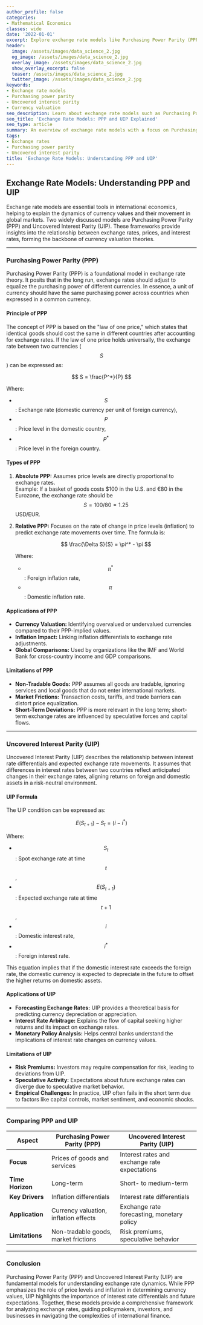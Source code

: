 ```yaml
---
author_profile: false
categories:
- Mathematical Economics
classes: wide
date: '2022-01-01'
excerpt: Explore exchange rate models like Purchasing Power Parity (PPP) and Uncovered Interest Parity (UIP), key frameworks in global economics.
header:
  image: /assets/images/data_science_2.jpg
  og_image: /assets/images/data_science_2.jpg
  overlay_image: /assets/images/data_science_2.jpg
  show_overlay_excerpt: false
  teaser: /assets/images/data_science_2.jpg
  twitter_image: /assets/images/data_science_2.jpg
keywords:
- Exchange rate models
- Purchasing power parity
- Uncovered interest parity
- Currency valuation
seo_description: Learn about exchange rate models such as Purchasing Power Parity (PPP) and Uncovered Interest Parity (UIP) and their role in international finance.
seo_title: 'Exchange Rate Models: PPP and UIP Explained'
seo_type: article
summary: An overview of exchange rate models with a focus on Purchasing Power Parity (PPP) and Uncovered Interest Parity (UIP), including their principles, applications, and limitations.
tags:
- Exchange rates
- Purchasing power parity
- Uncovered interest parity
title: 'Exchange Rate Models: Understanding PPP and UIP'
---
```


## Exchange Rate Models: Understanding PPP and UIP

Exchange rate models are essential tools in international economics, helping to explain the dynamics of currency values and their movement in global markets. Two widely discussed models are Purchasing Power Parity (PPP) and Uncovered Interest Parity (UIP). These frameworks provide insights into the relationship between exchange rates, prices, and interest rates, forming the backbone of currency valuation theories.

---

### **Purchasing Power Parity (PPP)**

Purchasing Power Parity (PPP) is a foundational model in exchange rate theory. It posits that in the long run, exchange rates should adjust to equalize the purchasing power of different currencies. In essence, a unit of currency should have the same purchasing power across countries when expressed in a common currency.

#### **Principle of PPP**

The concept of PPP is based on the "law of one price," which states that identical goods should cost the same in different countries after accounting for exchange rates. If the law of one price holds universally, the exchange rate between two currencies ($$ S $$) can be expressed as:

$$ S = \frac{P^*}{P} $$

Where:

- $$ S $$: Exchange rate (domestic currency per unit of foreign currency),
- $$ P $$: Price level in the domestic country,
- $$ P^* $$: Price level in the foreign country.

#### **Types of PPP**

1. **Absolute PPP:** Assumes price levels are directly proportional to exchange rates.  
   Example: If a basket of goods costs $100 in the U.S. and €80 in the Eurozone, the exchange rate should be $$ S = 100/80 = 1.25 $$ USD/EUR.

2. **Relative PPP:** Focuses on the rate of change in price levels (inflation) to predict exchange rate movements over time. The formula is:

   $$ \frac{\Delta S}{S} = \pi^* - \pi $$

   Where:
   - $$ \pi^* $$: Foreign inflation rate,
   - $$ \pi $$: Domestic inflation rate.

#### **Applications of PPP**

- **Currency Valuation:** Identifying overvalued or undervalued currencies compared to their PPP-implied values.
- **Inflation Impact:** Linking inflation differentials to exchange rate adjustments.
- **Global Comparisons:** Used by organizations like the IMF and World Bank for cross-country income and GDP comparisons.

#### **Limitations of PPP**

- **Non-Tradable Goods:** PPP assumes all goods are tradable, ignoring services and local goods that do not enter international markets.
- **Market Frictions:** Transaction costs, tariffs, and trade barriers can distort price equalization.
- **Short-Term Deviations:** PPP is more relevant in the long term; short-term exchange rates are influenced by speculative forces and capital flows.

---

### **Uncovered Interest Parity (UIP)**

Uncovered Interest Parity (UIP) describes the relationship between interest rate differentials and expected exchange rate movements. It assumes that differences in interest rates between two countries reflect anticipated changes in their exchange rates, aligning returns on foreign and domestic assets in a risk-neutral environment.

#### **UIP Formula**

The UIP condition can be expressed as:

$$ E(S_{t+1}) - S_t = (i - i^*) $$

Where:

- $$ S_t $$: Spot exchange rate at time $$ t $$,
- $$ E(S_{t+1}) $$: Expected exchange rate at time $$ t+1 $$,
- $$ i $$: Domestic interest rate,
- $$ i^* $$: Foreign interest rate.

This equation implies that if the domestic interest rate exceeds the foreign rate, the domestic currency is expected to depreciate in the future to offset the higher returns on domestic assets.

#### **Applications of UIP**

- **Forecasting Exchange Rates:** UIP provides a theoretical basis for predicting currency depreciation or appreciation.
- **Interest Rate Arbitrage:** Explains the flow of capital seeking higher returns and its impact on exchange rates.
- **Monetary Policy Analysis:** Helps central banks understand the implications of interest rate changes on currency values.

#### **Limitations of UIP**

- **Risk Premiums:** Investors may require compensation for risk, leading to deviations from UIP.
- **Speculative Activity:** Expectations about future exchange rates can diverge due to speculative market behavior.
- **Empirical Challenges:** In practice, UIP often fails in the short term due to factors like capital controls, market sentiment, and economic shocks.

---

### **Comparing PPP and UIP**

| Aspect                  | Purchasing Power Parity (PPP)                | Uncovered Interest Parity (UIP)                |
|-------------------------|----------------------------------------------|-----------------------------------------------|
| **Focus**               | Prices of goods and services                | Interest rates and exchange rate expectations |
| **Time Horizon**        | Long-term                                   | Short- to medium-term                         |
| **Key Drivers**         | Inflation differentials                     | Interest rate differentials                   |
| **Application**         | Currency valuation, inflation effects       | Exchange rate forecasting, monetary policy    |
| **Limitations**         | Non-tradable goods, market frictions        | Risk premiums, speculative behavior           |

---

### **Conclusion**

Purchasing Power Parity (PPP) and Uncovered Interest Parity (UIP) are fundamental models for understanding exchange rate dynamics. While PPP emphasizes the role of price levels and inflation in determining currency values, UIP highlights the importance of interest rate differentials and future expectations. Together, these models provide a comprehensive framework for analyzing exchange rates, guiding policymakers, investors, and businesses in navigating the complexities of international finance.
